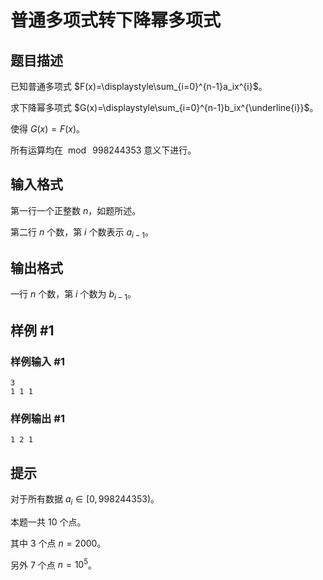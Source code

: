 # 普通多项式转下降幂多项式

## 题目描述

已知普通多项式 $F(x)=\displaystyle\sum_{i=0}^{n-1}a_ix^{i}$。

求下降幂多项式 $G(x)=\displaystyle\sum_{i=0}^{n-1}b_ix^{\underline{i}}$。

使得 $G(x)=F(x)$。

所有运算均在 $\bmod\ 998244353$ 意义下进行。

## 输入格式

第一行一个正整数 $n$，如题所述。

第二行 $n$ 个数，第 $i$ 个数表示 $a_{i-1}$。

## 输出格式

一行 $n$ 个数，第 $i$ 个数为 $b_{i-1}$。

## 样例 #1

### 样例输入 #1
```
3
1 1 1
```

### 样例输出 #1

```
1 2 1
```

## 提示

对于所有数据 $a_i\in\lbrack0,998244353)$。

本题一共 $10$ 个点。

其中 $3$ 个点 $n=2000$。

另外 $7$ 个点 $n=10^5$。

